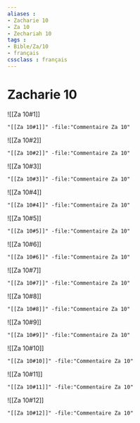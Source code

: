 ```yaml
---
aliases : 
- Zacharie 10
- Za 10
- Zechariah 10
tags : 
- Bible/Za/10
- français
cssclass : français
---
```


# Zacharie 10

![[Za 10#1]]

```query
"[[Za 10#1]]" -file:"Commentaire Za 10"
```

![[Za 10#2]]

```query
"[[Za 10#2]]" -file:"Commentaire Za 10"
```

![[Za 10#3]]

```query
"[[Za 10#3]]" -file:"Commentaire Za 10"
```

![[Za 10#4]]

```query
"[[Za 10#4]]" -file:"Commentaire Za 10"
```

![[Za 10#5]]

```query
"[[Za 10#5]]" -file:"Commentaire Za 10"
```

![[Za 10#6]]

```query
"[[Za 10#6]]" -file:"Commentaire Za 10"
```

![[Za 10#7]]

```query
"[[Za 10#7]]" -file:"Commentaire Za 10"
```

![[Za 10#8]]

```query
"[[Za 10#8]]" -file:"Commentaire Za 10"
```

![[Za 10#9]]

```query
"[[Za 10#9]]" -file:"Commentaire Za 10"
```

![[Za 10#10]]

```query
"[[Za 10#10]]" -file:"Commentaire Za 10"
```

![[Za 10#11]]

```query
"[[Za 10#11]]" -file:"Commentaire Za 10"
```

![[Za 10#12]]

```query
"[[Za 10#12]]" -file:"Commentaire Za 10"
```

